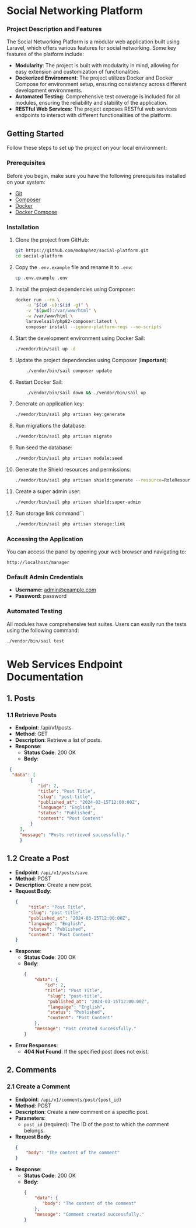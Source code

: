 # Social Networking Platform


### Project Description and Features

The Social Networking Platform is a modular web application built using Laravel, which offers various features for social networking. Some key features of the platform include:

- **Modularity**: The project is built with modularity in mind, allowing for easy extension and customization of functionalities.
- **Dockerized Environment**: The project utilizes Docker and Docker Compose for environment setup, ensuring consistency across different development environments.
- **Automated Testing**: Comprehensive test coverage is included for all modules, ensuring the reliability and stability of the application.
- **RESTful Web Services**: The project exposes RESTful web services endpoints to interact with different functionalities of the platform.


## Getting Started

Follow these steps to set up the project on your local environment:

### Prerequisites

Before you begin, make sure you have the following prerequisites installed on your system:

-   [Git](https://git-scm.com/)
-   [Composer](https://getcomposer.org/)
-   [Docker](https://www.docker.com/)
-   [Docker Compose](https://docs.docker.com/compose/)

### Installation

1. Clone the project from GitHub:

    ```bash
    git https://github.com/mohaphez/social-platform.git
    cd social-platform
    ```

2. Copy the `.env.example` file and rename it to `.env`:

    ```bash
    cp .env.example .env
    ```

3. Install the project dependencies using Composer:

    ```bash
    docker run --rm \
        -u "$(id -u):$(id -g)" \
        -v "$(pwd):/var/www/html" \
        -w /var/www/html \
        laravelsail/php82-composer:latest \
        composer install --ignore-platform-reqs --no-scripts
    ```

4. Start the development environment using Docker Sail:

    ```bash
    ./vendor/bin/sail up -d
    ```

5. Update the project dependencies using Composer (**Important**):

    ```bash
        ./vendor/bin/sail composer update
    ```

6. Restart Docker Sail:

    ```bash
        ./vendor/bin/sail down && ./vendor/bin/sail up
    ```

7. Generate an application key:

    ```bash
    ./vendor/bin/sail php artisan key:generate
    ```

8. Run migrations the database:

    ```bash
    ./vendor/bin/sail php artisan migrate
    ```

9. Run seed the database:

    ```bash
    ./vendor/bin/sail php artisan module:seed
    ```

10. Generate the Shield resources and permissions:

    ```bash
    ./vendor/bin/sail php artisan shield:generate --resource=RoleResource --option=permissions
    ```

11. Create a super admin user:

    ```bash
    ./vendor/bin/sail php artisan shield:super-admin
    ```

12. Run storage link command``:

    ```bash
    ./vendor/bin/sail php artisan storage:link
    ```

### Accessing the Application

You can access the panel by opening your web browser and navigating to:

```
http://localhost/manager
```

### Default Admin Credentials

-   **Username:** admin@example.com
-   **Password:** password


### Automated Testing

All modules have comprehensive test suites. Users can easily run the tests using the following command:

```bash
./vendor/bin/sail test
```

# Web Services Endpoint Documentation

## 1. Posts
   ### 1.1 Retrieve Posts

   - **Endpoint**: /api/v1/posts
   - **Method**: GET
   - **Description**: Retrieve a list of posts.
   - **Response**:
     - **Status Code**: 200 OK
     - **Body**:
   ```json
    {
     "data": [
            {
               "id": 2,
               "title": "Post Title",
               "slug": "post-title",
               "published_at": "2024-03-15T12:00:00Z",
               "language": "English",
               "status": "Published",
               "content": "Post Content"
            }
        ],
        "message": "Posts retrieved successfully."
        }
   ```

## 1.2 Create a Post

- **Endpoint**: `/api/v1/posts/save`
- **Method**: POST
- **Description**: Create a new post.
- **Request Body**:
  ```json
  {
       "title": "Post Title",
       "slug": "post-title",
       "published_at": "2024-03-15T12:00:00Z",
       "language": "English",
       "status": "Published",
       "content": "Post Content"
  }
  ```
- **Response**:
   - **Status Code**: 200 OK
   - **Body**:
     ```json
     {
         "data": {
             "id": 2,
             "title": "Post Title",
              "slug": "post-title",
              "published_at": "2024-03-15T12:00:00Z",
              "language": "English",
              "status": "Published",
              "content": "Post Content"
         },
         "message": "Post created successfully."
     }
     ```
- **Error Responses**:
   - **404 Not Found**: If the specified post does not exist.

## 2. Comments

### 2.1 Create a Comment

- **Endpoint**: `/api/v1/comments/post/{post_id}`
- **Method**: POST
- **Description**: Create a new comment on a specific post.
- **Parameters**:
    - `post_id` (required): The ID of the post to which the comment belongs.
- **Request Body**:
  ```json
  {
      "body": "The content of the comment"
  }

- **Response**:
   - **Status Code**: 200 OK
   - **Body**:
     ```json
     {
         "data": {
            "body": "The content of the comment"
         },
         "message": "Comment created successfully."
     }
     ```